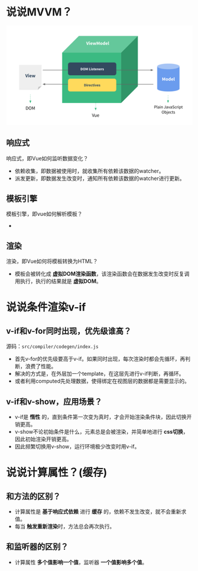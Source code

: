 # 说说MVVM？

![MVVM](./mdimgs/MVVM.png)

## 响应式

响应式，即Vue如何监听数据变化？

- 依赖收集，即数据被使用时，就收集所有依赖该数据的watcher。
- 派发更新，即数据发生改变时，通知所有依赖该数据的watcher进行更新。

## 模板引擎

模板引擎，即vue如何解析模板？

- 

## 渲染

渲染，即Vue如何将模板转换为HTML？

- 模板会被转化成 **虚拟DOM渲染函数**，该渲染函数会在数据发生改变时反复调用执行，执行的结果就是 **虚拟DOM**。

# 说说条件渲染v-if

## v-if和v-for同时出现，优先级谁高？

源码：`src/compiler/codegen/index.js`

- 首先v-for的优先级要高于v-if。如果同时出现，每次渲染时都会先循环，再判断，浪费了性能。
- 解决的方式是，在外层加一个template，在这层先进行v-if判断，再循环。
- 或者利用computed先处理数据，使得绑定在视图层的数据都是需要显示的。

## v-if和v-show，应用场景？

- v-if是 **惰性** 的，直到条件第一次变为真时，才会开始渲染条件块，因此切换开销更高。
- v-show不论初始条件是什么，元素总是会被渲染，并简单地进行 **css切换**，因此初始渲染开销更高。
- 因此频繁切换用v-show，运行环境极少改变时用v-if。

# 说说计算属性？(缓存)

## 和方法的区别？

- 计算属性是 **基于响应式依赖** 进行 **缓存** 的，依赖不发生改变，就不会重新求值。
- 每当 **触发重新渲染**时，方法总会再次执行。

## 和监听器的区别？

- 计算属性 **多个值影响一个值**，监听器 **一个值影响多个值**。

